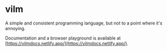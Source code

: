 # vilm
A simple and consistent programming language, but not to a point where it's annoying.

Documentation and a browser playground is available at [https://vilmdocs.netlify.app/](https://vilmdocs.netlify.app/).

